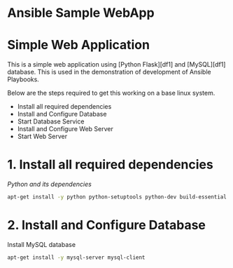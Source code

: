 # Ansible Sample WebApp

# Simple Web Application

This is a simple web application using [Python Flask][df1] and [MySQL][df1] database. This is used in the demonstration of development of Ansible Playbooks.

Below are the steps required to get this working on a base linux system.

* Install all required dependencies
* Install and Configure Database
* Start Database Service
* Install and Configure Web Server
* Start Web Server
# 1. Install all required dependencies
*Python and its dependencies*
```sh
apt-get install -y python python-setuptools python-dev build-essential python-pip python-mysqldb
```
# 2. Install and Configure Database
Install MySQL database
```sh
apt-get install -y mysql-server mysql-client
```


